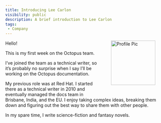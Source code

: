 ```yaml
---
title: Introducing Lee Carlon
visibility: public
description: A brief introduction to Lee Carlon
tags:
 - Company
---
```


<div style="float: right; margin: 30px; margin-top: 0">
<img alt="Profile Pic" src="https://i.octopus.com/site/team/avatar-leec.jpg" height="140" width="140" />
</div>

Hello! 

This is my first week on the Octopus team. 

I’ve joined the team as a technical writer, so it’s probably no surprise when I say I’ll be working on the Octopus documentation.

My previous role was at Red Hat. I started there as a technical writer in 2010 and eventually managed the docs team in Brisbane, India, and the EU. I enjoy taking complex ideas, breaking them down and figuring out the best way to share them with other people.

In my spare time, I write science-fiction and fantasy novels.
